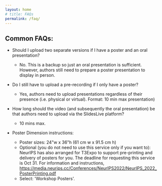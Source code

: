 ```yaml
---
layout: home
# title: FAQs
permalink: /faq/
---
```


## Common FAQs: 

- Should I upload two separate versions if I have a poster and an oral presentation? 
    - No. This is a backup so just an oral presentation is sufficient. However, authors still need to prepare a poster presentation to display in person. 

- Do I still have to upload a pre-recording if I only have a poster? 
    - Yes, authors need to upload presentations regardless of their presence (i.e. physical or virtual). Format: 10 min max presentation)

- How long should the video (and subsequently the oral presentation) be that authors need to upload via the SlidesLive platform? 
    - 10 mins max.

- Poster Dimension instructions: 
    - Poster sizes: 24"w x 36"h (61 cm w x 91.5 cm h)
    - Optional (you do not need to use this service only if you want to): NeurIPS has also arranged for T3Expo to support pre-printing and delivery of posters for you. The deadline for requesting this service is Oct 31. For information and instructions,  https://media.neurips.cc/Conferences/NeurIPS2022/NeurIPS_2022_PosterPrinting.pdf
    - Select: 'Workshop Posters'. 
